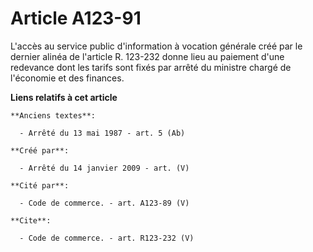 # Article A123-91

L'accès au service public d'information à vocation générale créé par le dernier alinéa de l'article R. 123-232 donne lieu au
paiement d'une redevance dont les tarifs sont fixés par arrêté du ministre chargé de l'économie et des finances.

**Liens relatifs à cet article**

	**Anciens textes**:

	  - Arrêté du 13 mai 1987 - art. 5 (Ab)

	**Créé par**:

	  - Arrêté du 14 janvier 2009 - art. (V)

	**Cité par**:

	  - Code de commerce. - art. A123-89 (V)

	**Cite**:

	  - Code de commerce. - art. R123-232 (V)
